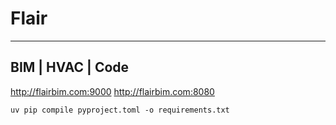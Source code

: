 # Flair 
<hr/>

## BIM | HVAC | Code

http://flairbim.com:9000
http://flairbim.com:8080


```
uv pip compile pyproject.toml -o requirements.txt
```
